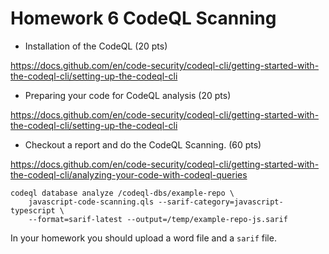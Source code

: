 # Homework 6 CodeQL Scanning

* Installation of the CodeQL (20 pts)

https://docs.github.com/en/code-security/codeql-cli/getting-started-with-the-codeql-cli/setting-up-the-codeql-cli

* Preparing your code for CodeQL analysis (20 pts)

https://docs.github.com/en/code-security/codeql-cli/getting-started-with-the-codeql-cli/setting-up-the-codeql-cli

* Checkout a report and do the CodeQL Scanning. (60 pts)

https://docs.github.com/en/code-security/codeql-cli/getting-started-with-the-codeql-cli/analyzing-your-code-with-codeql-queries

```commandline
codeql database analyze /codeql-dbs/example-repo \
    javascript-code-scanning.qls --sarif-category=javascript-typescript \
    --format=sarif-latest --output=/temp/example-repo-js.sarif
```

In your homework you should upload a word file and a `sarif` file.